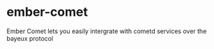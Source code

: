 ember-comet
===========

Ember Comet lets you easily intergrate with cometd services over the bayeux protocol
